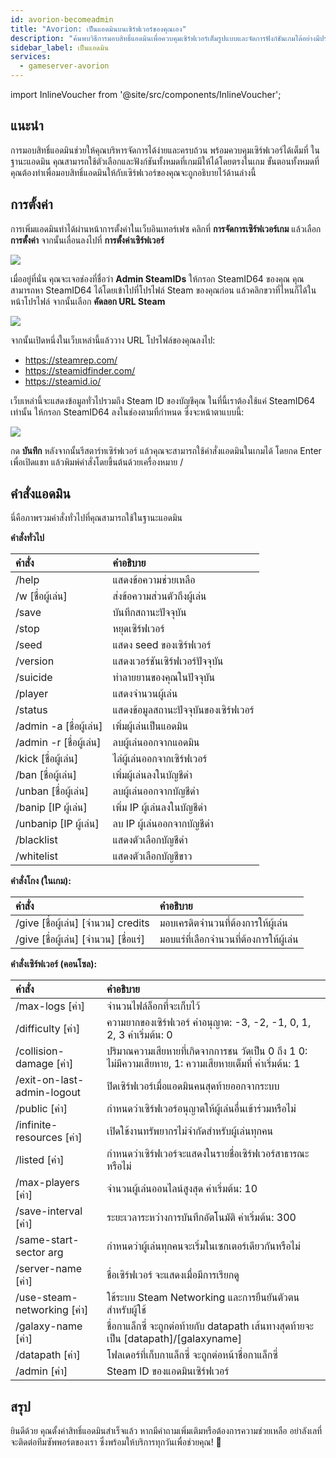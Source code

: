 ```yaml
---
id: avorion-becomeadmin
title: "Avorion: เป็นแอดมินบนเซิร์ฟเวอร์ของคุณเอง"
description: "ค้นพบวิธีการมอบสิทธิ์แอดมินเพื่อควบคุมเซิร์ฟเวอร์เต็มรูปแบบและจัดการฟังก์ชันเกมได้อย่างมีประสิทธิภาพ → เรียนรู้เพิ่มเติมตอนนี้"
sidebar_label: เป็นแอดมิน
services:
  - gameserver-avorion
---
```


import InlineVoucher from '@site/src/components/InlineVoucher';

## แนะนำ
การมอบสิทธิ์แอดมินช่วยให้คุณบริหารจัดการได้ง่ายและครบถ้วน พร้อมควบคุมเซิร์ฟเวอร์ได้เต็มที่ ในฐานะแอดมิน คุณสามารถใช้ตัวเลือกและฟังก์ชันทั้งหมดที่เกมมีให้ได้โดยตรงในเกม ขั้นตอนทั้งหมดที่คุณต้องทำเพื่อมอบสิทธิ์แอดมินให้กับเซิร์ฟเวอร์ของคุณจะถูกอธิบายไว้ด้านล่างนี้  
<InlineVoucher />

## การตั้งค่า

การเพิ่มแอดมินทำได้ผ่านหน้าการตั้งค่าในเว็บอินเทอร์เฟซ คลิกที่ **การจัดการเซิร์ฟเวอร์เกม** แล้วเลือก **การตั้งค่า** จากนั้นเลื่อนลงไปที่ **การตั้งค่าเซิร์ฟเวอร์**

![](https://screensaver01.zap-hosting.com/index.php/s/gzei7sWedJMrqzc/preview)



เมื่ออยู่ที่นั่น คุณจะเจอช่องที่ชื่อว่า **Admin SteamIDs** ให้กรอก SteamID64 ของคุณ คุณสามารถหา SteamID64 ได้โดยเข้าไปที่โปรไฟล์ Steam ของคุณก่อน แล้วคลิกขวาที่ไหนก็ได้ในหน้าโปรไฟล์ จากนั้นเลือก **คัดลอก URL Steam**



![](https://screensaver01.zap-hosting.com/index.php/s/q7E3qSd9GoLCswM/preview)



จากนั้นเปิดหนึ่งในเว็บเหล่านี้แล้ววาง URL โปรไฟล์ของคุณลงไป:

- https://steamrep.com/
- https://steamidfinder.com/
- https://steamid.io/

เว็บเหล่านี้จะแสดงข้อมูลทั่วไปรวมถึง Steam ID ของบัญชีคุณ ในที่นี้เราต้องใช้แค่ SteamID64 เท่านั้น ให้กรอก SteamID64 ลงในช่องตามที่กำหนด ซึ่งจะหน้าตาแบบนี้:



![](https://screensaver01.zap-hosting.com/index.php/s/qakTq9iLW72jkyC/preview)



กด **บันทึก** หลังจากนั้นรีสตาร์ทเซิร์ฟเวอร์ แล้วคุณจะสามารถใช้คำสั่งแอดมินในเกมได้ โดยกด Enter เพื่อเปิดแชท แล้วพิมพ์คำสั่งโดยขึ้นต้นด้วยเครื่องหมาย /



## คำสั่งแอดมิน

นี่คือภาพรวมคำสั่งทั่วไปที่คุณสามารถใช้ในฐานะแอดมิน



**คำสั่งทั่วไป**

| คำสั่ง                 | คำอธิบาย                                                  |
| :---------------------- | :----------------------------------------------------------- |
| /help                   | แสดงข้อความช่วยเหลือ                                      |
| /w [ชื่อผู้เล่น]        | ส่งข้อความส่วนตัวถึงผู้เล่น                                |
| /save                   | บันทึกสถานะปัจจุบัน                                       |
| /stop                   | หยุดเซิร์ฟเวอร์                                           |
| /seed                   | แสดง seed ของเซิร์ฟเวอร์                                 |
| /version                | แสดงเวอร์ชันเซิร์ฟเวอร์ปัจจุบัน                         |
| /suicide                | ทำลายยานของคุณในปัจจุบัน                                 |
| /player                 | แสดงจำนวนผู้เล่น                                          |
| /status                 | แสดงข้อมูลสถานะปัจจุบันของเซิร์ฟเวอร์                   |
| /admin -a [ชื่อผู้เล่น] | เพิ่มผู้เล่นเป็นแอดมิน                                    |
| /admin -r [ชื่อผู้เล่น] | ลบผู้เล่นออกจากแอดมิน                                    |
| /kick [ชื่อผู้เล่น]     | ไล่ผู้เล่นออกจากเซิร์ฟเวอร์                              |
| /ban [ชื่อผู้เล่น]      | เพิ่มผู้เล่นลงในบัญชีดำ                                   |
| /unban [ชื่อผู้เล่น]    | ลบผู้เล่นออกจากบัญชีดำ                                   |
| /banip [IP ผู้เล่น]     | เพิ่ม IP ผู้เล่นลงในบัญชีดำ                               |
| /unbanip [IP ผู้เล่น]   | ลบ IP ผู้เล่นออกจากบัญชีดำ                               |
| /blacklist              | แสดงตัวเลือกบัญชีดำ                                      |
| /whitelist              | แสดงตัวเลือกบัญชีขาว                                     |



**คำสั่งโกง (ในเกม):**

| คำสั่ง                                | คำอธิบาย                                           |
| :------------------------------------- | :---------------------------------------------------- |
| /give [ชื่อผู้เล่น] [จำนวน] credits    | มอบเครดิตจำนวนที่ต้องการให้ผู้เล่น                   |
| /give [ชื่อผู้เล่น] [จำนวน] [ชื่อแร่] | มอบแร่ที่เลือกจำนวนที่ต้องการให้ผู้เล่น               |



**คำสั่งเซิร์ฟเวอร์ (คอนโซล):**

| คำสั่ง                       | คำอธิบาย                                                  |
| :---------------------------- | :----------------------------------------------------------- |
| /max-logs [ค่า]               | จำนวนไฟล์ล็อกที่จะเก็บไว้                                  |
| /difficulty [ค่า]             | ความยากของเซิร์ฟเวอร์ ค่าอนุญาต: -3, -2, -1, 0, 1, 2, 3 ค่าเริ่มต้น: 0 |
| /collision-damage [ค่า]       | ปริมาณความเสียหายที่เกิดจากการชน วัดเป็น 0 ถึง 1 0: ไม่มีความเสียหาย, 1: ความเสียหายเต็มที่ ค่าเริ่มต้น: 1 |
| /exit-on-last-admin-logout    | ปิดเซิร์ฟเวอร์เมื่อแอดมินคนสุดท้ายออกจากระบบ          |
| /public [ค่า]                 | กำหนดว่าเซิร์ฟเวอร์อนุญาตให้ผู้เล่นอื่นเข้าร่วมหรือไม่   |
| /infinite-resources [ค่า]     | เปิดใช้งานทรัพยากรไม่จำกัดสำหรับผู้เล่นทุกคน             |
| /listed [ค่า]                 | กำหนดว่าเซิร์ฟเวอร์จะแสดงในรายชื่อเซิร์ฟเวอร์สาธารณะหรือไม่ |
| /max-players [ค่า]            | จำนวนผู้เล่นออนไลน์สูงสุด ค่าเริ่มต้น: 10                |
| /save-interval [ค่า]          | ระยะเวลาระหว่างการบันทึกอัตโนมัติ ค่าเริ่มต้น: 300     |
| /same-start-sector arg        | กำหนดว่าผู้เล่นทุกคนจะเริ่มในเซกเตอร์เดียวกันหรือไม่     |
| /server-name [ค่า]            | ชื่อเซิร์ฟเวอร์ จะแสดงเมื่อมีการเรียกดู                  |
| /use-steam-networking [ค่า]   | ใช้ระบบ Steam Networking และการยืนยันตัวตนสำหรับผู้ใช้   |
| /galaxy-name [ค่า]            | ชื่อกาแล็กซี่ จะถูกต่อท้ายกับ datapath เส้นทางสุดท้ายจะเป็น [datapath]/[galaxyname] |
| /datapath [ค่า]               | โฟลเดอร์ที่เก็บกาแล็กซี่ จะถูกต่อหน้าชื่อกาแล็กซี่         |
| /admin [ค่า]                  | Steam ID ของแอดมินเซิร์ฟเวอร์                             |


## สรุป

ยินดีด้วย คุณตั้งค่าสิทธิ์แอดมินสำเร็จแล้ว หากมีคำถามเพิ่มเติมหรือต้องการความช่วยเหลือ อย่าลังเลที่จะติดต่อทีมซัพพอร์ตของเรา ซึ่งพร้อมให้บริการทุกวันเพื่อช่วยคุณ! 🙂

<InlineVoucher />